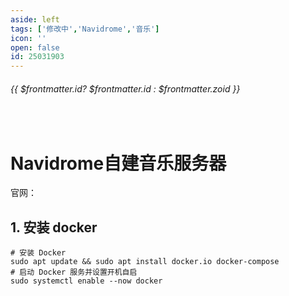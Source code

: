 ```yaml
---
aside: left
tags: ['修改中','Navidrome','音乐']
icon: ''
open: false
id: 25031903
--- 
```

 
######  {{ $frontmatter.id? $frontmatter.id : $frontmatter.zoid }}
 
<br/>
 
# Navidrome自建音乐服务器

官网： 

## 1. 安装 docker 

```shell
# 安装 Docker
sudo apt update && sudo apt install docker.io docker-compose
# 启动 Docker 服务并设置开机自启
sudo systemctl enable --now docker
```



